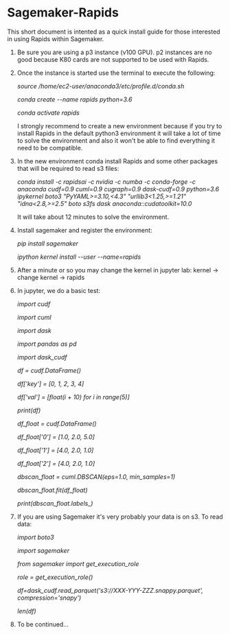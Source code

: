 # Sagemaker-Rapids

This short document is intented as a quick install guide for those interested in using Rapids within Sagemaker.

1) Be sure you are using a p3 instance (v100 GPU). p2 instances are no good because K80 cards are not supported to be used with Rapids.

2) Once the instance is started use the terminal to execute the following:
    
    *source /home/ec2-user/anaconda3/etc/profile.d/conda.sh*
    
    *conda create --name rapids python=3.6*
    
    *conda activate rapids*
    

    I strongly recommend to create a new environment because if you try to install Rapids in the default python3 environment it will take a lot of time to solve the environment and also it won't be able to find everything it need to be compatible.


3) In the new environment conda install Rapids and some other packages that will be required to read s3 files:
    
    *conda install -c rapidsai -c nvidia -c numba -c conda-forge -c anaconda cudf=0.9 cuml=0.9 cugraph=0.9 dask-cudf=0.9 python=3.6 \
        ipykernel boto3 "PyYAML>=3.10,<4.3" "urllib3<1.25,>=1.21" "idna<2.8,>=2.5" boto s3fs dask anaconda::cudatoolkit=10.0*
    

    It will take about 12 minutes to solve the environment.
    
 
 4) Install sagemaker and register the environment:
      
      *pip install sagemaker*
      
      *ipython kernel install --user --name=rapids*
      
      
 
 5) After a minute or so you may change the kernel in jupyter lab: kernel -> change kernel -> rapids
 
 
 6) In jupyter, we do a basic test:
      
      *import cudf*
      
      *import cuml*
      
      *import dask*
      
      *import pandas as pd*
      
      *import dask_cudf*
      
      
      *df = cudf.DataFrame()*
      
      *df['key'] = [0, 1, 2, 3, 4]*
      
      *df['val'] = [float(i + 10) for i in range(5)]*
      
      *print(df)*
      
      
      *df_float = cudf.DataFrame()*
      
      *df_float['0'] = [1.0, 2.0, 5.0]*
      
      *df_float['1'] = [4.0, 2.0, 1.0]*
      
      *df_float['2'] = [4.0, 2.0, 1.0]*
      
      *dbscan_float = cuml.DBSCAN(eps=1.0, min_samples=1)*
      
      *dbscan_float.fit(df_float)*
      
      *print(dbscan_float.labels_)*
      
      

7) If you are using Sagemaker it's very probably your data is on s3. To read data: 
      
      *import boto3*
      
      *import sagemaker*
      
      *from sagemaker import get_execution_role*
      
      *role = get_execution_role()*
      
      
      *df=dask_cudf.read_parquet('s3://XXX-YYY-ZZZ.snappy.parquet', compression='snapy')*
     
      *len(df)*
      

 
 8) To be continued...
